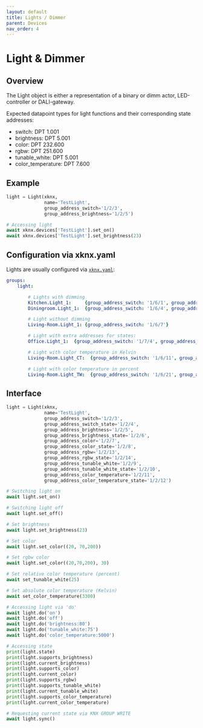 ```yaml
---
layout: default
title: Lights / Dimmer
parent: Devices
nav_order: 4
---
```


# [](#header-1)Light & Dimmer

## [](#header-2)Overview

The Light object is either a representation of a binary or dimm actor, LED-controller or DALI-gateway.

Expected datapoint types for light functions and their corresponding state addresses:
- switch: DPT 1.001
- brightness: DPT 5.001
- color: DPT 232.600
- rgbw: DPT 251.600
- tunable_white: DPT 5.001
- color_temperature: DPT 7.600

## [](#header-2)Example

```python
light = Light(xknx,
              name='TestLight',
              group_address_switch='1/2/3',
              group_address_brightness='1/2/5')

# Accessing light
await xknx.devices['TestLight'].set_on()
await xknx.devices['TestLight'].set_brightness(23)
```

## [](#header-2)Configuration via **xknx.yaml**

Lights are usually configured via [`xknx.yaml`](/configuration):

```yaml
groups:
    light:

        # Lights with dimming
        Kitchen.Light_1:     {group_address_switch: '1/6/1', group_address_brightness: '1/6/3'}
        Diningroom.Light_1:  {group_address_switch: '1/6/4', group_address_brightness: '1/6/6'}

        # Light without dimming
        Living-Room.Light_1: {group_address_switch: '1/6/7'}

        # Light with extra addresses for states:
        Office.Light_1:  {group_address_switch: '1/7/4', group_address_switch_state: '1/7/5', group_address_brightness: '1/7/6', group_address_brightness_state: '1/7/7'}

        # Light with color temperature in Kelvin
        Living-Room.Light_CT:  {group_address_switch: '1/6/11', group_address_switch_state: '1/6/10', group_address_brightness: '1/6/12', group_address_brightness_state: '1/6/13', group_address_color_temperature: '1/6/14',  group_address_color_temperature_state: '1/6/15'}

        # Light with color temperature in percent
        Living-Room.Light_TW:  {group_address_switch: '1/6/21', group_address_switch_state: '1/6/20', group_address_brightness: '1/6/22', group_address_brightness_state: '1/6/23', group_address_tunable_white: '1/6/24',  group_address_tunable_white_state: '1/6/25'}

```


## [](#header-2)Interface


```python
light = Light(xknx,
              name='TestLight',
              group_address_switch='1/2/3',
              group_address_switch_state='1/2/4',
              group_address_brightness='1/2/5',
              group_address_brightness_state='1/2/6',
              group_address_color='1/2/7',
              group_address_color_state='1/2/8',
              group_address_rgbw='1/2/13',
              group_address_rgbw_state='1/2/14',
              group_address_tunable_white='1/2/9',
              group_address_tunable_white_state='1/2/10',
              group_address_color_temperature='1/2/11',
              group_address_color_temperature_state='1/2/12')

# Switching light on
await light.set_on()

# Switching light off
await light.set_off()

# Set brightness
await light.set_brightness(23)

# Set color
await light.set_color((20, 70,200))

# Set rgbw color
await light.set_color((20,70,200), 30)

# Set relative color temperature (percent)
await set_tunable_white(25)

# Set absolute color temperature (Kelvin)
await set_color_temperature(3300)

# Accessing light via 'do'
await light.do('on')
await light.do('off')
await light.do('brightness:80')
await light.do('tunable_white:75')
await light.do('color_temperature:5000')

# Accessing state
print(light.state)
print(light.supports_brightness)
print(light.current_brightness)
print(light.supports_color)
print(light.current_color)
print(light.supports_rgbw)
print(light.supports_tunable_white)
print(light.current_tunable_white)
print(light.supports_color_temperature)
print(light.current_color_temperature)

# Requesting current state via KNX GROUP WRITE
await light.sync()
```



